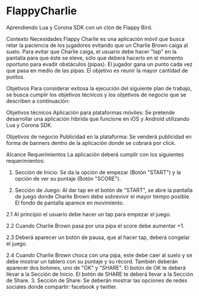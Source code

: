 # FlappyCharlie
Aprendiendo Lua y Corona SDK con un clon de Flappy Bird.

Contexto
Necesidades
Flappy Charlie es una aplicación móvil que busca retar la paciencia de los jugadores evitando que un Charlie Brown caiga al suelo. Para evitar que Charlie caiga, el usuario debe hacer "tap" en la pantalla para que éste se eleve, sólo que deberá hacerlo en el momento oportuno para evadir obstáculos (pipas). El jugador gana un punto cada vez que pasa en medio de las pipas. El objetivo es reunir la mayor cantidad de puntos.

Objetivos
Para considerar exitosa la ejecución del siguiente plan de trabajo, se busca cumplir los objetivos técnicos y los objetivos de negocio que se describen a continuación:

Objetivos técnicos Aplicación para plataformas móviles: Se pretende desarrollar una aplicación híbrida que funcione en iOS y Android utilizando Lua y Corona SDK.

Objetivos de negocio Publicidad en la plataforma: Se venderá publicidad en forma de banners dentro de la aplicación donde se cobrará por click.

Alcance
Requerimientos
La aplicación deberá cumplir con los siguientes requerimientos:

1. Sección de Inicio: Se da la opción de empezar (Botón "START") y la opción de ver su puntaje (Botón "SCORE").

2. Sección de Juego: Al dar tap en el botón de "START", se abre la pantalla de juego donde Charlie Brown debe sobrevivir el mayor tiempo posible. El fondo de pantalla aparece en movimiento.

2.1 Al principio el usuario debe hacer un tap para empezar el juego. 

2.2 Cuando Charlie Brown pasa por una pipa el score debe aumentar +1. 

2.3 Deberá aparecer un botón de pausa, que al hacer tap, deberá congelar el juego. 

2.4 Cuando Charlie Brown choca con una pipa, este debe caer al suelo y se debe mostrar un tablero con su puntaje y su récord. También deberán aparecer dos botones, uno de "OK" y "SHARE". El botón de OK te deberá llevar a la Sección de Inicio. El botón de SHARE te deberá llevar a la Sección de Share. 
3. Sección de Share: Se deberán mostrar las opciones de redes sociales donde compartir: facebook y twitter.
